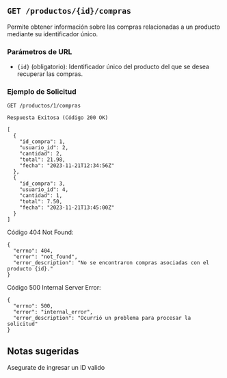 ## `GET /productos/{id}/compras`

Permite obtener información sobre las compras relacionadas a un producto mediante su identificador único.

### Parámetros de URL
- `{id}` (obligatorio): Identificador único del producto del que se desea recuperar las compras.

### Ejemplo de Solicitud
```http
GET /productos/1/compras

Respuesta Exitosa (Código 200 OK)

[
  {
    "id_compra": 1,
    "usuario_id": 2,
    "cantidad": 2,
    "total": 21.98,
    "fecha": "2023-11-21T12:34:56Z"
  },
  {
    "id_compra": 3,
    "usuario_id": 4,
    "cantidad": 1,
    "total": 7.50,
    "fecha": "2023-11-21T13:45:00Z"
  }
]
```
Código 404 Not Found:
```
{
  "errno": 404,
  "error": "not_found",
  "error_description": "No se encontraron compras asociadas con el producto {id}."
}
```
Código 500 Internal Server Error:
```
{
  "errno": 500,
  "error": "internal_error",
  "error_description": "Ocurrió un problema para procesar la solicitud"
}
```

## Notas sugeridas

Asegurate de ingresar un ID valido

